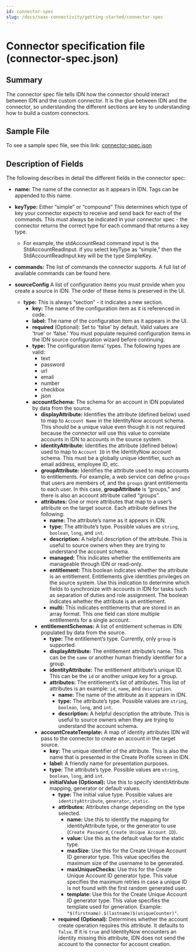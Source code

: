 ```yaml
---
id: connector-spec
slug: /docs/saas-connectivity/getting-started/connector-spec
---
```

# Connector specification file (connector-spec.json)

## Summary
The connector spec file tells IDN how the connector should interact between IDN and the custom connector. It is the glue between IDN and the connector, so understanding the different sections are key to understanding how to build a custom connectors.

## Sample File

To see a sample spec file, see this link: [connector-spec.json](https://github.com/sailpoint-oss/airtable-example-connector/blob/main/connector-spec.json)

## Description of Fields

The following describes in detail the different fields in the connector spec:

- **name:** The name of the connector as it appears in IDN. Tags can be appended to this name.

- **keyType:** Either “simple” or “compound” This determines which type of key your connector expects to receive and send back for each of the commands. This must always be indicated in your connector spec - the connector returns the correct type for each command that returns a key type.
    - For example, the stdAccountRead command input is the StdAccountReadInput. if you select keyType as “simple,” then the StdAccountReadInput.key will be the type SimpleKey.

- **commands:** The list of commands the connector supports. A full list of available commands can be found here.

- **sourceConfig** A list of configuration items you must provide when you create a source in IDN. The order of these items is preserved in the UI.
    - **type:** This is always “section” - it indicates a new section.
        - **key:** The name of the configuration item as it is referenced in code.
        - **label:** The name of the configuration item as it appears in the UI.
        - **required** (Optional): Set to 'false' by default. Valid values are 'true' or 'false.' You must populate required configuration items in the IDN source configuration wizard before continuing.
        - **type:** The configuration items' types. The following types are valid:
            - text
            - password
            - url
            - email
            - number
            - checkbox
            - json
        - **accountSchema:** The schema for an account in IDN populated by data from the source.
            - **displayAttribute:** Identifies the attribute (defined below) used to map to ```Account Name``` in the IdentityNow account schema. This should be a unique value even though it is not required because the connector will use this value to correlate accounts in IDN to accounts in the source system.
            - **identityAttribute:** Identifies the attribute (defined below) used to map to ```Account ID``` in the IdentityNow account schema. This must be a globally unique identifier, such as email address, employee ID, etc.
            - **groupAttribute:** Identifies the attribute used to map accounts to entitlements. For example, a web service can define ```groups``` that users are members of, and the ```groups``` grant entitlements to each user. In this case, **groupAttribute** is “groups,” and there is also an account attribute called “groups”.
            - **attributes:** One or more attributes that map to a user’s attribute on the target source. Each attribute defines the following:
                - **name:** The attribute’s name as it appears in IDN.
                - **type:** The attribute’s type. Possible values are ```string```, ```boolean```, ```long```, and ```int```.
                - **description:** A helpful description of the attribute. This is useful to source owners when they are trying to understand the account schema.
                - **managed:** This indicates whether the entitlements are manageable through IDN or read-only. 
                - **entitlement:** This boolean indicates whether the attribute is an entitlement. Entitlements give identities privileges on the source system. Use this indication to determine which fields to synchronize with accounts in IDN for tasks such as separation of duties and role assignment. The boolean indicates whether the attribute is an entitlement. 
                - **multi:** This indicates entitlements that are stored in an array format. This one field can store multiple entitlements for a single account.
            - **entitlementSchemas:** A list of entitlement schemas in IDN populated by data from the source.
                - **type:** The entitlement’s type. Currently, only ```group``` is supported.
                - **displayAttribute:** The entitlement attribute’s name. This can be the ```name``` or another human friendly identifier for a group.
                - **identityAttribute:** The entitlement attribute’s unique ID. This can be the ```id``` or another unique key for a group.
                - **attributes:** The entitlement’s list of attributes. This list of attributes is an example: ```id```, ```name```, and ```description```.
                    - **name:** The name of the attribute as it appears in IDN.
                    - **type:** The attribute’s type. Possible values are ```string```, ```boolean```, ```long```, and ```int```.
                    - **description:** A helpful description the attribute. This is useful to source owners when they are trying to understand the account schema.
            - **accountCreateTemplate:** A map of identity attributes IDN will pass to the connector to create an account in the target source.
                - **key:** The unique identifier of the attribute. This is also the name that is presented in the Create Profile screen in IDN.
                - **label:** A friendly name for presentation purposes.
                - **type:** The attribute’s type. Possible values are ```string```, ```boolean```, ```long```, and ```int```.
                - **initialValue (Optional):** Use this to specify identitAttribute mapping, generator or default values.
                    - **type:** The initial value type. Possible values are ```identityAttribute```, ```generator```, ```static```.
                    - **attributes:** Attributes change depending on the type selected.
                        - **name:** Use this to identify the mapping for identityAttribute type, or the generator to use (```Create Password```, ```Create Unique Account ID```).
                        - **value:** Use this as the default value for the static type.
                        - **maxSize:** Use this for the Create Unique Account ID generator type. This value specifies the maximum size of the username to be generated.
                        - **maxUniqueChecks:** Use this for the Create Unique Account ID generator type. This value specifies the maximum retries in case a unique ID is not found with the first random generated user.
                        - **template:** Use this for the Create Unique Account ID generator type. This value specifies the template used for generation. Example: ```"$(firstname).$(lastname)$(uniqueCounter)"```.
                    - **required (Optional):** Determines whether the account create operation requires this attribute. It defaults to ```false```. If it is ```true``` and IdentityNow encounters an identity missing this attribute, IDN does not send the account to the connector for account creation.